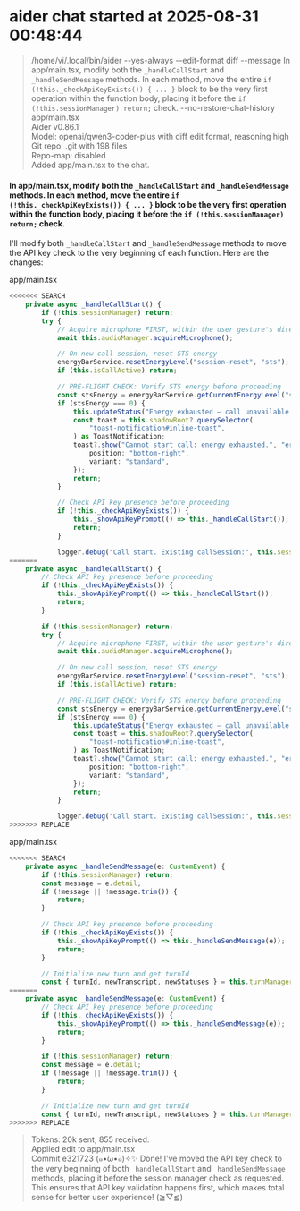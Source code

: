 
# aider chat started at 2025-08-31 00:48:44

> /home/vi/.local/bin/aider --yes-always --edit-format diff --message In app/main.tsx, modify both the `_handleCallStart` and `_handleSendMessage` methods. In each method, move the entire `if (!this._checkApiKeyExists()) { ... }` block to be the very first operation within the function body, placing it before the `if (!this.sessionManager) return;` check. --no-restore-chat-history app/main.tsx  
> Aider v0.86.1  
> Model: openai/qwen3-coder-plus with diff edit format, reasoning high  
> Git repo: .git with 198 files  
> Repo-map: disabled  
> Added app/main.tsx to the chat.  

#### In app/main.tsx, modify both the `_handleCallStart` and `_handleSendMessage` methods. In each method, move the entire `if (!this._checkApiKeyExists()) { ... }` block to be the very first operation within the function body, placing it before the `if (!this.sessionManager) return;` check.  

I'll modify both `_handleCallStart` and `_handleSendMessage` methods to move the API key check to the very beginning of each function. Here are the changes:

app/main.tsx
```typescript
<<<<<<< SEARCH
	private async _handleCallStart() {
		if (!this.sessionManager) return;
		try {
			// Acquire microphone FIRST, within the user gesture's direct context.
			await this.audioManager.acquireMicrophone();

			// On new call session, reset STS energy
			energyBarService.resetEnergyLevel("session-reset", "sts");
			if (this.isCallActive) return;

			// PRE-FLIGHT CHECK: Verify STS energy before proceeding
			const stsEnergy = energyBarService.getCurrentEnergyLevel("sts");
			if (stsEnergy === 0) {
				this.updateStatus("Energy exhausted — call unavailable.");
				const toast = this.shadowRoot?.querySelector(
					"toast-notification#inline-toast",
				) as ToastNotification;
				toast?.show("Cannot start call: energy exhausted.", "error", 3000, {
					position: "bottom-right",
					variant: "standard",
				});
				return;
			}

			// Check API key presence before proceeding
			if (!this._checkApiKeyExists()) {
				this._showApiKeyPrompt(() => this._handleCallStart());
				return;
			}

			logger.debug("Call start. Existing callSession:", this.sessionManager.callSession);
=======
	private async _handleCallStart() {
		// Check API key presence before proceeding
		if (!this._checkApiKeyExists()) {
			this._showApiKeyPrompt(() => this._handleCallStart());
			return;
		}

		if (!this.sessionManager) return;
		try {
			// Acquire microphone FIRST, within the user gesture's direct context.
			await this.audioManager.acquireMicrophone();

			// On new call session, reset STS energy
			energyBarService.resetEnergyLevel("session-reset", "sts");
			if (this.isCallActive) return;

			// PRE-FLIGHT CHECK: Verify STS energy before proceeding
			const stsEnergy = energyBarService.getCurrentEnergyLevel("sts");
			if (stsEnergy === 0) {
				this.updateStatus("Energy exhausted — call unavailable.");
				const toast = this.shadowRoot?.querySelector(
					"toast-notification#inline-toast",
				) as ToastNotification;
				toast?.show("Cannot start call: energy exhausted.", "error", 3000, {
					position: "bottom-right",
					variant: "standard",
				});
				return;
			}

			logger.debug("Call start. Existing callSession:", this.sessionManager.callSession);
>>>>>>> REPLACE
```

app/main.tsx
```typescript
<<<<<<< SEARCH
	private async _handleSendMessage(e: CustomEvent) {
		if (!this.sessionManager) return;
		const message = e.detail;
		if (!message || !message.trim()) {
			return;
		}

		// Check API key presence before proceeding
		if (!this._checkApiKeyExists()) {
			this._showApiKeyPrompt(() => this._handleSendMessage(e));
			return;
		}

		// Initialize new turn and get turnId
		const { turnId, newTranscript, newStatuses } = this.turnManager.initializeNewTurn(message, this.sessionManager.textTranscript, this.sessionManager.messageStatuses);
=======
	private async _handleSendMessage(e: CustomEvent) {
		// Check API key presence before proceeding
		if (!this._checkApiKeyExists()) {
			this._showApiKeyPrompt(() => this._handleSendMessage(e));
			return;
		}

		if (!this.sessionManager) return;
		const message = e.detail;
		if (!message || !message.trim()) {
			return;
		}

		// Initialize new turn and get turnId
		const { turnId, newTranscript, newStatuses } = this.turnManager.initializeNewTurn(message, this.sessionManager.textTranscript, this.sessionManager.messageStatuses);
>>>>>>> REPLACE
```

> Tokens: 20k sent, 855 received.  
> Applied edit to app/main.tsx  
> Commit e321723 (๑•̀ω•́๑)✧✨ Done! I've moved the API key check to the very beginning of both `_handleCallStart` and `_handleSendMessage` methods, placing it before the session manager check as requested. This ensures that API key validation happens first, which makes total sense for better user experience! (≧▽≦)  
